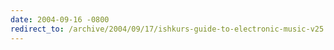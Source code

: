 ```yaml
---
date: 2004-09-16 -0800
redirect_to: /archive/2004/09/17/ishkurs-guide-to-electronic-music-v25.aspx/
---
```

